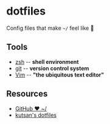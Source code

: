 # dotfiles
Config files that make `~/` feel like 🏡

## Tools
- [zsh](https://github.com/ohmyzsh/ohmyzsh/wiki/Installing-ZSH) -- **shell environment**
- [git](https://git-scm.com/) -- **version control system**
- [Vim](https://www.vim.org/) -- **"the ubiquitous text editor"**

## Resources 
- [GitHub ❤ ~/](https://dotfiles.github.io/)
- [kutsan's dotfiles](https://github.com/kutsan/dotfiles)
